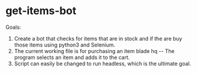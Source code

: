 # get-items-bot

Goals:
1. Create a bot that checks for items that are in stock and if the are buy those items using python3 and Selenium. 
2. The current working file is for purchasing an item blade hq -- The program selects an item and adds it to the cart.
3. Script can easily be changed to run headless, which is the ultimate goal.
